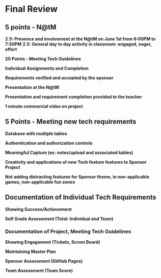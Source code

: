 # Final Review

## 5 points - N@tM

**2.5: Presence and involvement at the N@tM on June 1st from 6:00PM to 7:30PM**
**2.5: General day to day activity in classroom: engaged, eager, effort**

**20 Points - Meeting Tech Guidelines**

**Individual Assignments and Completion**

**Requirements verified and accepted by the sponsor**

**Presentation at the N@tM**

**Presentation and requirement completion provided to the teacher**

**1 minute commercial video on project**


## 5 Points - Meeting new tech requirements

**Database with multiple tables**

**Authentication and authorization controls**

**Meaningful Capture (ex: notes/upload and associated tables)**

**Creativity and applications of new Tech feature features to Sponsor Project**

**Not adding distracting features for Sponsor theme, ie non-applicable games, non-applicable fun zones**


## Documentation of Individual Tech Requirements
**Showing Success/Achievement**

**Self Grade Assessment (Total: Individual and Team)**

### Documentation of Project, Meeting Tech Guidelines
**Showing Engagement (Tickets, Scrum Board)**

**Maintaining Master Plan**

**Sponsor Assessment (GitHub Pages)**

**Team Assessment (Team Score)**
